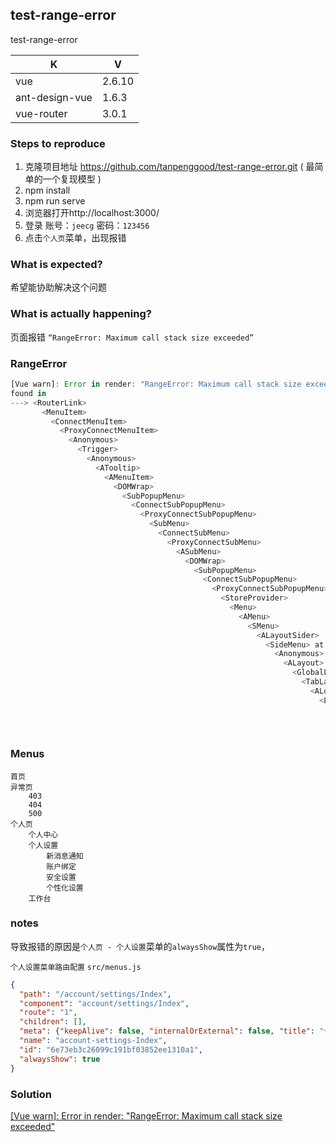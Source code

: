 ## test-range-error

test-range-error

|K|V|
|---|---|
|vue|2.6.10|
|ant-design-vue|1.6.3|
|vue-router|3.0.1|

### Steps to reproduce

1. 克隆项目地址 https://github.com/tanpenggood/test-range-error.git ( 最简单的一个复现模型 )
2. npm install
3. npm run serve
4. 浏览器打开http://localhost:3000/
5. 登录 账号：`jeecg` 密码：`123456`
6. 点击`个人页`菜单，出现报错

### What is expected?

希望能协助解决这个问题
    
### What is actually happening?

页面报错 `“RangeError: Maximum call stack size exceeded”`

### RangeError

```javascript
[Vue warn]: Error in render: "RangeError: Maximum call stack size exceeded"
found in
---> <RouterLink>
       <MenuItem>
         <ConnectMenuItem>
           <ProxyConnectMenuItem>
             <Anonymous>
               <Trigger>
                 <Anonymous>
                   <ATooltip>
                     <AMenuItem>
                       <DOMWrap>
                         <SubPopupMenu>
                           <ConnectSubPopupMenu>
                             <ProxyConnectSubPopupMenu>
                               <SubMenu>
                                 <ConnectSubMenu>
                                   <ProxyConnectSubMenu>
                                     <ASubMenu>
                                       <DOMWrap>
                                         <SubPopupMenu>
                                           <ConnectSubPopupMenu>
                                             <ProxyConnectSubPopupMenu>
                                               <StoreProvider>
                                                 <Menu>
                                                   <AMenu>
                                                     <SMenu>
                                                       <ALayoutSider>
                                                         <SideMenu> at src/components/menu/SideMenu.vue
                                                           <Anonymous>
                                                             <ALayout>
                                                               <GlobalLayout> at src/components/page/GlobalLayout.vue
                                                                 <TabLayout> at src/components/layouts/TabLayout.vue
                                                                   <ALocaleProvider>
                                                                     <LocaleReceiver>
                                                                       <AConfigProvider>
                                                                         <App> at src/App.vue
                                                                           <Root>
```

### Menus

```
首页
异常页
    403
    404
    500
个人页
    个人中心
    个人设置
        新消息通知
        账户绑定
        安全设置
        个性化设置
    工作台
```

### notes

导致报错的原因是`个人页 - 个人设置`菜单的`alwaysShow`属性为`true`，

`个人设置菜单路由配置` `src/menus.js`
```json
{
  "path": "/account/settings/Index",
  "component": "account/settings/Index",
  "route": "1",
  "children": [],
  "meta": {"keepAlive": false, "internalOrExternal": false, "title": "个人设置"},
  "name": "account-settings-Index",
  "id": "6e73eb3c26099c191bf03852ee1310a1",
  "alwaysShow": true
}
```

### Solution

[[Vue warn]: Error in render: "RangeError: Maximum call stack size exceeded"](https://www.yuque.com/jeecg-os/index/nscgdt#739c055c)


